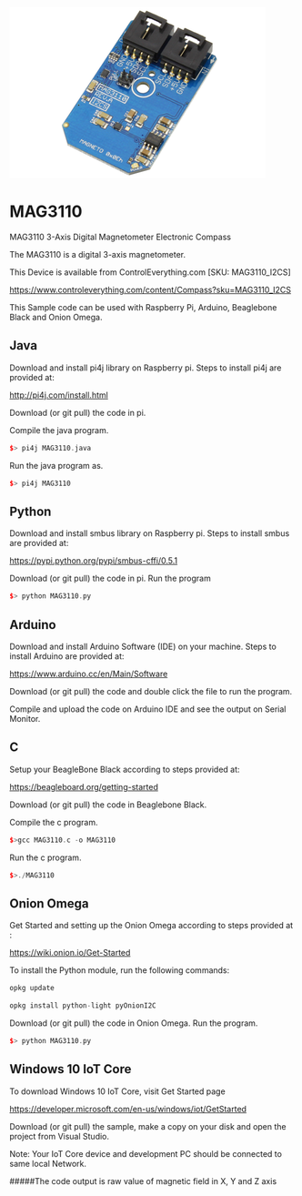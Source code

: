 [![MAG3110](MAG3110_I2CS.png)](https://www.controleverything.com/content/Compass?sku=MAG3110_I2CS)
# MAG3110
MAG3110 3-Axis Digital Magnetometer Electronic Compass  

The MAG3110 is a digital 3-axis magnetometer.

This Device is available from ControlEverything.com [SKU: MAG3110_I2CS]

https://www.controleverything.com/content/Compass?sku=MAG3110_I2CS

This Sample code can be used with Raspberry Pi, Arduino, Beaglebone Black and Onion Omega.

## Java 
Download and install pi4j library on Raspberry pi. Steps to install pi4j are provided at:

http://pi4j.com/install.html

Download (or git pull) the code in pi.

Compile the java program.
```cpp
$> pi4j MAG3110.java
```

Run the java program as.
```cpp
$> pi4j MAG3110
```

## Python 
Download and install smbus library on Raspberry pi. Steps to install smbus are provided at:

https://pypi.python.org/pypi/smbus-cffi/0.5.1

Download (or git pull) the code in pi. Run the program

```cpp
$> python MAG3110.py
```
 
## Arduino
Download and install Arduino Software (IDE) on your machine. Steps to install Arduino are provided at:
 
https://www.arduino.cc/en/Main/Software
 
Download (or git pull) the code and double click the file to run the program.
 
Compile and upload the code on Arduino IDE and see the output on Serial Monitor.


## C

Setup your BeagleBone Black according to steps provided at:

https://beagleboard.org/getting-started

Download (or git pull) the code in Beaglebone Black.

Compile the c program.
```cpp
$>gcc MAG3110.c -o MAG3110
```
Run the c program.
```cpp
$>./MAG3110
 ```
 
 ## Onion Omega

Get Started and setting up the Onion Omega according to steps provided at :

https://wiki.onion.io/Get-Started

To install the Python module, run the following commands:
```cpp
opkg update
```
```cpp
opkg install python-light pyOnionI2C
```

Download (or git pull) the code in Onion Omega. Run the program.

```cpp
$> python MAG3110.py
```
## Windows 10 IoT Core
 
To download Windows 10 IoT Core, visit Get Started page
 
https://developer.microsoft.com/en-us/windows/iot/GetStarted
 
Download (or git pull) the sample, make a copy on your disk and open the project from Visual Studio.

Note: Your IoT Core device and development PC should be connected to same local Network.

#####The code output is raw value of magnetic field in X, Y and Z axis
